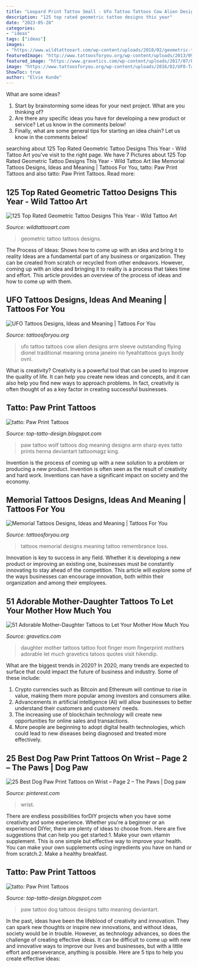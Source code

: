 ```yaml
---
title: "Leopard Print Tattoo Small - Ufo Tattoo Tattoos Cow Alien Designs Arm Sleeve Outstanding Flying Dionel Traditional Meaning Orona Janeiro Rio Fyeahtattoos Guys Body Ovni"
description: "125 top rated geometric tattoo designs this year"
date: "2023-05-28"
categories:
- "ideas"
tags: ["ideas"]
images:
- "https://www.wildtattooart.com/wp-content/uploads/2018/02/geometric-tattoos-11021854.jpg"
featuredImage: "http://www.tattoosforyou.org/wp-content/uploads/2013/09/Memorial-Tattoos.jpg"
featured_image: "https://www.gravetics.com/wp-content/uploads/2017/07/Finger-Print-Mother-Daughter-Tattoo-On-Foot.jpg"
image: "https://www.tattoosforyou.org/wp-content/uploads/2016/02/UFO-Tattoo-Sleeve.jpg"
ShowToc: true
author: "Elvie Kunde"
---
```



What are some ideas?
1. Start by brainstorming some ideas for your next project. What are you thinking of?
2. Are there any specific ideas you have for developing a new product or service? Let us know in the comments below!
3. Finally, what are some general tips for starting an idea chain? Let us know in the comments below!

	

		
searching about 125 Top Rated Geometric Tattoo Designs This Year - Wild Tattoo Art you've visit to the right page. We have 7 Pictures about 125 Top Rated Geometric Tattoo Designs This Year - Wild Tattoo Art like Memorial Tattoos Designs, Ideas and Meaning | Tattoos For You, tatto: Paw Print Tattoos and also tatto: Paw Print Tattoos. Read more:
		
    
## 125 Top Rated Geometric Tattoo Designs This Year - Wild Tattoo Art

<img loading=lazy src="https://www.wildtattooart.com/wp-content/uploads/2018/02/geometric-tattoos-11021854.jpg" onerror="this.onerror=null;this.src='https://tse2.mm.bing.net/th?id=OIP.y-G-eaKHMeFgSO1aTgeh6QHaJ3&amp;pid=15.1';" alt="125 Top Rated Geometric Tattoo Designs This Year - Wild Tattoo Art">

_Source: wildtattooart.com_

>geometric tattoo tattoos designs. 

	

The Process of Ideas: Shows how to come up with an idea and bring it to reality
Ideas are a fundamental part of any business or organization. They can be created from scratch or recycled from other endeavors. However, coming up with an idea and bringing it to reality is a process that takes time and effort. This article provides an overview of the process of ideas and how to come up with them.

    
## UFO Tattoos Designs, Ideas And Meaning | Tattoos For You

<img loading=lazy src="https://www.tattoosforyou.org/wp-content/uploads/2016/02/UFO-Tattoo-Sleeve.jpg" onerror="this.onerror=null;this.src='https://tse3.mm.bing.net/th?id=OIP.0ZoC1mJNX0wggCnrbvV4uAHaLE&amp;pid=15.1';" alt="UFO Tattoos Designs, Ideas and Meaning | Tattoos For You">

_Source: tattoosforyou.org_

>ufo tattoo tattoos cow alien designs arm sleeve outstanding flying dionel traditional meaning orona janeiro rio fyeahtattoos guys body ovni. 

	

What is creativity?
Creativity is a powerful tool that can be used to improve the quality of life. It can help you create new ideas and concepts, and it can also help you find new ways to approach problems. In fact, creativity is often thought of as a key factor in creating successful businesses.

    
## Tatto: Paw Print Tattoos

<img loading=lazy src="http://3.bp.blogspot.com/-sW3fuxGFXHs/UQVqIgRVVZI/AAAAAAAASHs/kxRH21An3lQ/s1600/___Wolf_Paw_Print_Tattoo____by_restlessdreamer921.jpg" onerror="this.onerror=null;this.src='https://tse3.mm.bing.net/th?id=OIP.bQ4VUv9SCfIVp-dkal859wHaJ4&amp;pid=15.1';" alt="tatto: Paw Print Tattoos">

_Source: top-tatto-design.blogspot.com_

>paw tattoo wolf tattoos dog meaning designs arm sharp eyes tatto prints henna deviantart tattoomagz king. 

	

Invention is the process of coming up with a new solution to a problem or producing a new product. Invention is often seen as the result of creativity and hard work. Inventions can have a significant impact on society and the economy.

    
## Memorial Tattoos Designs, Ideas And Meaning | Tattoos For You

<img loading=lazy src="http://www.tattoosforyou.org/wp-content/uploads/2013/09/Memorial-Tattoos.jpg" onerror="this.onerror=null;this.src='https://tse3.mm.bing.net/th?id=OIP.M5768nEN7LkFaL6kSUQG8AHaFj&amp;pid=15.1';" alt="Memorial Tattoos Designs, Ideas and Meaning | Tattoos For You">

_Source: tattoosforyou.org_

>tattoos memorial designs meaning tattoo remembrance loss. 

	

Innovation is key to success in any field. Whether it is developing a new product or improving an existing one, businesses must be constantly innovating to stay ahead of the competition. This article will explore some of the ways businesses can encourage innovation, both within their organization and among their employees.

    
## 51 Adorable Mother-Daughter Tattoos To Let Your Mother How Much You

<img loading=lazy src="https://www.gravetics.com/wp-content/uploads/2017/07/Finger-Print-Mother-Daughter-Tattoo-On-Foot.jpg" onerror="this.onerror=null;this.src='https://tse4.mm.bing.net/th?id=OIP.--J0rJrQbl25hTZPZe1DJQHaHa&amp;pid=15.1';" alt="51 Adorable Mother-Daughter Tattoos to Let Your Mother How Much You">

_Source: gravetics.com_

>daughter mother tattoos tattoo foot finger mom fingerprint mothers adorable let much gravetics tatoos quotes visit hikendip. 

	

What are the biggest trends in 2020?
In 2020, many trends are expected to surface that could impact the future of business and industry. Some of these include:
1. Crypto currencies such as Bitcoin and Ethereum will continue to rise in value, making them more popular among investors and consumers alike.
2. Advancements in artificial intelligence (AI) will allow businesses to better understand their customers and customers’ needs.
3. The increasing use of blockchain technology will create new opportunities for online sales and transactions. 
4. More people are beginning to adopt digital health technologies, which could lead to new diseases being diagnosed and treated more effectively.

    
## 25 Best Dog Paw Print Tattoos On Wrist – Page 2 – The Paws | Dog Paw

<img loading=lazy src="https://i.pinimg.com/736x/1d/7d/f5/1d7df5013bc7e80b4eeb43a8ce67d604.jpg" onerror="this.onerror=null;this.src='https://tse2.mm.bing.net/th?id=OIP.zaV-2aEtuExE2_mhvQLRcgHaFO&amp;pid=15.1';" alt="25 Best Dog Paw Print Tattoos on Wrist – Page 2 – The Paws | Dog paw">

_Source: pinterest.com_

>wrist. 

	

There are endless possibilities forDIY projects when you have some creativity and some experience. Whether you're a beginner or an experienced DIYer, there are plenty of ideas to choose from. Here are five suggestions that can help you get started:1. Make your own vitamin supplement. This is one simple but effective way to improve your health. You can make your own supplements using ingredients you have on hand or from scratch.2. Make a healthy breakfast.

    
## Tatto: Paw Print Tattoos

<img loading=lazy src="http://2.bp.blogspot.com/-ZmxRUbnp_p8/UQVqII0C39I/AAAAAAAASHk/PfhD0x3G6Ew/s1600/Paw_Print_Tattoo_by_LeelaB.jpg" onerror="this.onerror=null;this.src='https://tse4.mm.bing.net/th?id=OIP.eUsMAWZcP8KCP5F7l2IrqgHaJ4&amp;pid=15.1';" alt="tatto: Paw Print Tattoos">

_Source: top-tatto-design.blogspot.com_

>paw tattoo dog tattoos designs tatto meaning deviantart. 

	

In the past, ideas have been the lifeblood of creativity and innovation. They can spark new thoughts or inspire new innovations, and without ideas, society would be in trouble. However, as technology advances, so does the challenge of creating effective ideas. It can be difficult to come up with new and innovative ways to improve our lives and businesses, but with a little effort and perseverance, anything is possible. Here are 5 tips to help you create effective ideas: 
